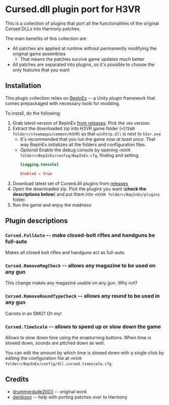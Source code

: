 # Cursed.dll plugin port for H3VR

This is a collection of plugins that port all the functionalities of the original 
Cursed DLLs into Harmony patches.

The main benefits of this collection are

* All patches are applied at runtime without permanently modifying the original game assemblies
    * That means the patches survive game updates much better
* All patches are separated into plugins, so it's possible to choose the only features that you want

## Installation

This plugin collection relies on [BepInEx](https://github.com/BepInEx/BepInEx) -- 
a Unity plugin framework that comes prepackaged with necessary tools for modding.

To install, do the following:

1. Grab latest version of BepInEx [from releases](https://github.com/BepInEx/BepInEx/releases). Pick the `x64` version.
2. Extract the downloaded zip into H3VR game folder (`<STEAM folder>/steamapps/common/H3VR`) so that `winhttp.dll` is next to `h3vr.exe`
      * It's recommended that you run the game now *at least once*. That way BepInEx initializes all the folders and configuration files.
      * *Optional* Enable the debug console by opening `<H3VR folder>/BepInEx/config/BepInEx.cfg`, finding and setting
         ```toml
         [Logging.Console]

         Enabled = true
         ```
3. Download latest set of Cursed.dll plugins from [releases](https://github.com/drummerdude2003/CursedDlls.BepinEx/releases)
4. Open the downloaded zip. Pick the plugins you want (**check the descriptions below**) and put them into `<H3VR folder>/BepInEx/plugins` folder.
5. Run the game and enjoy the madness


## Plugin descriptions

### `Cursed.FullAuto` -- make closed-bolt rifles and handguns be full-auto

Makes all closed bolt rifles and handguns act as full-auto.


### `Cursed.RemoveMagCheck` -- allows any magazine to be used on any gun

This change makes any magazine usable on any gun. Why not?

### `Cursed.RemoveRoundTypeCheck` -- allows any round to be used in any gun

Carrots in an SMG? Oh my!

### `Cursed.TimeScale` -- allows to speed up or slow down the game

Allows to slow down time using the snapturning buttons. When time is slowed down, 
sounds are pitched down as well.

You can edit the amount by which time is slowed down with a single click by editing the configuration file at 
`<H3VR folder>/BepInEx/config/dll.cursed.timescale.cfg`.


## Credits

* [drummerdude2003](https://github.com/drummerdude2003) -- original work
* [denikson](https://github.com/denikson) -- help with porting patches over to Harmony